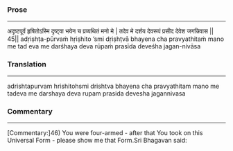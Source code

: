 ### Prose 
 --- 
अदृष्टपूर्वं हृषितोऽस्मि दृष्ट्वा
भयेन च प्रव्यथितं मनो मे |
तदेव मे दर्शय देवरूपं
प्रसीद देवेश जगन्निवास || 45||
adṛiṣhṭa-pūrvaṁ hṛiṣhito ’smi dṛiṣhṭvā
bhayena cha pravyathitaṁ mano me
tad eva me darśhaya deva rūpaṁ
prasīda deveśha jagan-nivāsa

### Translation 
 --- 
adrishtapurvam hrishitohsmi drishtva bhayena cha pravyathitam mano me tadeva me darshaya deva rupam prasida devesha jagannivasa

### Commentary 
 --- 
[Commentary:]46) You were four-armed - after that You took on this Universal Form - please show me that Form.Sri Bhagavan said: